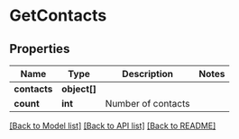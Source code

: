 # GetContacts

## Properties
Name | Type | Description | Notes
------------ | ------------- | ------------- | -------------
**contacts** | **object[]** |  | 
**count** | **int** | Number of contacts | 

[[Back to Model list]](../README.md#documentation-for-models) [[Back to API list]](../README.md#documentation-for-api-endpoints) [[Back to README]](../README.md)


